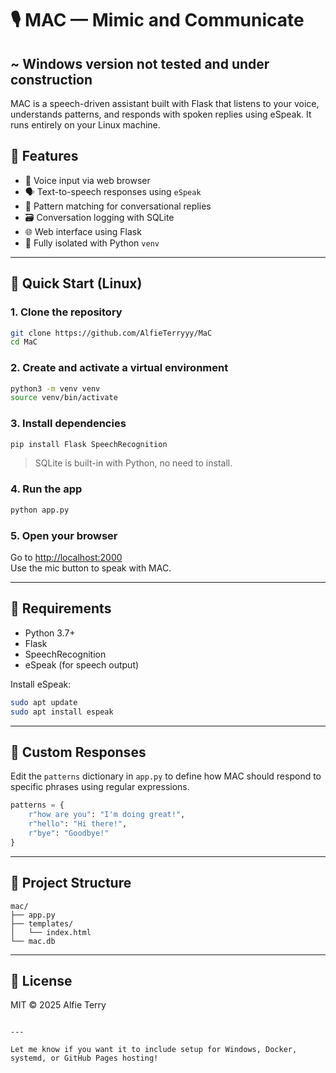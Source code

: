 # 🎙️ MAC — Mimic and Communicate
## ~ Windows version not tested and under construction

MAC is a speech-driven assistant built with Flask that listens to your voice, understands patterns, and responds with spoken replies using eSpeak. It runs entirely on your Linux machine.

## 🧠 Features

- 🎤 Voice input via web browser
- 🗣️ Text-to-speech responses using `eSpeak`
- 🧩 Pattern matching for conversational replies
- 🗃️ Conversation logging with SQLite
- 🌐 Web interface using Flask
- 🐍 Fully isolated with Python `venv`

---

## 🚀 Quick Start (Linux)

### 1. Clone the repository

```bash
git clone https://github.com/AlfieTerryyy/MaC
cd MaC
```

### 2. Create and activate a virtual environment

```bash
python3 -m venv venv
source venv/bin/activate
```

### 3. Install dependencies

```bash
pip install Flask SpeechRecognition
```

> SQLite is built-in with Python, no need to install.

### 4. Run the app

```bash
python app.py
```

### 5. Open your browser

Go to [http://localhost:2000](http://localhost:2000)  
Use the mic button to speak with MAC.

---

## 🔧 Requirements

- Python 3.7+
- Flask
- SpeechRecognition
- eSpeak (for speech output)

Install eSpeak:
```bash
sudo apt update
sudo apt install espeak
```

---

## 💬 Custom Responses

Edit the `patterns` dictionary in `app.py` to define how MAC should respond to specific phrases using regular expressions.

```python
patterns = {
    r"how are you": "I'm doing great!",
    r"hello": "Hi there!",
    r"bye": "Goodbye!"
}
```

---

## 📁 Project Structure

```
mac/
├── app.py
├── templates/
│   └── index.html
└── mac.db
```

---

## 📜 License

MIT © 2025 Alfie Terry
```

---

Let me know if you want it to include setup for Windows, Docker, systemd, or GitHub Pages hosting!
